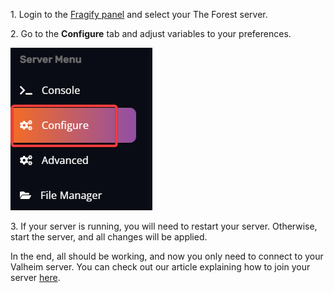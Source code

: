 1\.  Login to the [Fragify panel](https://panel.fragify.net/auth/login) and select your The Forest server.

2\.  Go to the **Configure** tab and adjust variables to your preferences.

![Configure](images/configure.png)

3\. If your server is running, you will need to restart your server. Otherwise, start the server, and all changes will be applied.  

In the end, all should be working, and now you only need to connect to your Valheim server. You can check out our article explaining how to join your server [here](Connecting_to_your_server.md).